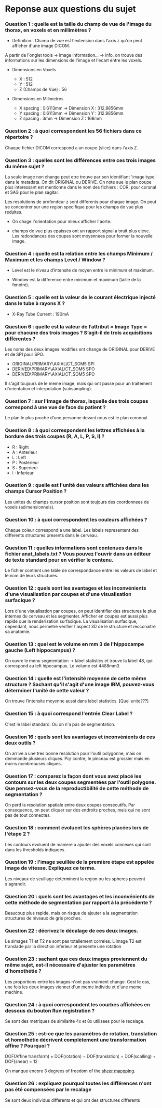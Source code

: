 # Reponse aux questions du sujet

### Question 1 : quelle est la taille du champ de vue de l'image du thorax, en voxels et en millimètres ?

- Definition : Champ de vue est l'extension dans l'axis z qu'on peut afficher d'une image DICOM.

A partir de l'onglet tools -> image information... -> info, on trouve des informations sur les dimensions de l'image et l'ecart entre les voxels.

* Dimensions en Voxels
	- X : 512
	- Y : 512
	- Z (Champs de Vue) : 56 

* Dimensions en Milimetres
	- X spacing : 0.6113mm -> Dimension X : 312,9856mm 
	- Y spacing : 0.6113mm -> Dimension Y : 312.9856mm
	- Z spacing : 3mm      -> Dimension Z : 168mm


### Question 2 : à quoi correspondent les 56 fichiers dans ce répertoire ?

Chaque fichier DICOM correspond a un coupe (slice) dans l'axis Z.

### Question 3 : quelles sont les différences entre ces trois images du même sujet ?

La seule image non change peut etre trouve par son identifiant 'image type' dans le metadata.
On dit ORIGINAL ou DERIVE. On note aue le plan coupe plus interessant est mentionne dans le nom des fichiers : COR, pour coronal et SAG pour le plan sagital.

Les resolutions de profondeur z sont differents pour chaque image. On peut se concentrer sur une region specifique pour les champs de vue plus reduites.

- On chage l'orientation pour mieux afficher l'aorte.

- champs de vue plus epaisses ont un rapport signal a bruit plus eleve. Les redondances des coupes sont moyennees pour former la nouvelle image.

### Question 4 : quelle est la relation entre les champs Minimum / Maximum et les champs Level / Window ?

- Level est le niveau d'intensite de moyen entre le minimum et maximum.

- Window est la difference entre minimum et maximum (taille de la fenetre).

### Question 5 : quelle est la valeur de le courant électrique injecté dans le tube à rayons X ?

* X-Ray Tube Current : 190mA

### Question 6 : quelle est la valeur de l’attribut « Image Type » pour chacune des trois images ? S’agit-il de trois acquisitions différentes ?

Les noms des deux images modifies ont change de ORIGINAL pour DERIVE et de SPI pour SPO.

- ORIGINAL\PRIMARY\AXIAL\CT\_SOM5 SPI
- DERIVED\PRIMARY\AXIAL\CT\_SOM5 SPO
- DERIVED\PRIMARY\AXIAL\CT\_SOM5 SPO

Il s'agit toujours de le meme image, mais qui ont passe pour un traitement d'orientation et interpolation (subsampling).


### Question 7 : sur l'image de thorax, laquelle des trois coupes correspond à une vue de face du patient ? 

Le plan le plus proche d'une personne devant nous est le plan coronnal.

### Question 8 : à quoi correspondent les lettres affichées à la bordure des trois coupes (R, A, L, P, S, I) ?

- R : Right
- A : Anterieur
- L : Left
- P : Posterieur
- S : Superieur
- I : Inferieur

### Question 9 : quelle est l'unité des valeurs affichées dans les champs Cursor Position ?

Les unites  du champs cursor position sont toujours des coordonnees de voxels (adimensionnels).

### Question 10 : à quoi correspondent les couleurs affichées ?

Chaque coleur correspond a une label.
Les labels representent des differents structures presents dans le cerveau.

### Question 11 : quelles informations sont contenues dans le fichier anat\_labels.txt ? Vous pouvez l'ouvrir dans un éditeur de texte standard pour en vérifier le contenu.

Le fichier contient une table de correspondance entre les valeurs de label et le nom de leurs structures.

### Question 12 : quels sont les avantages et les inconvénients d'une visualisation par coupes et d'une visualisation surfacique ?

Lors d'une visualisation par coupes, on peut identifier des structures le plus internes du cerveau et les segmenter.
Afficher en coupes est aussi plus rapide que la renderization surfacique.
La visualisation surfacique, cependant, nous permetre verifier l'aspect 3D de le structure et recconaitre sa anatomie.

### Question 13 : quel est le volume en mm 3 de l'hippocampe gauche (Left hippocampus) ?

On ouvre le menu segmentation -> label statistics et trouve la label 48, qui correspond au left hipocampus.
Le volume est 4488mm3.

### Question 14 : quelle est l'intensité moyenne de cette même structure ? Sachant qu'il s'agit d'une image IRM, pouvez-vous déterminer l'unité de cette valeur ?

On trouve l'intensite moyenne aussi dans label statistics. [Quel unite???]

### Question 15 : à quoi correspond l'entrée Clear Label ?

C'est le label standard. Ou on n'a pas de segmentation.

### Question 16 : quels sont les avantages et inconvénients de ces deux outils ?

On arrive a une tres bonne resolution pour l'outil polygonne, mais on demmande plusieurs cliques.
Pqr contre, le pinceau est grossier mais en moins nombreauses cliques.

### Question 17 : comparez la façon dont vous avez placé les contours sur les deux coupes segmentées par l'outil polygone. Que pensez-vous de la reproductibilité de cette méthode de segmentation ?

On perd la resolution spatiale entre deux coupes consecutifs. Par consequence, on peut cliquer sur des endroits proches, mais qui ne sont pas de tout connectes.

### Question 18 : comment évoluent les sphères placées lors de l'étape 2 ?

Les contours evoluent de maniere a ajouter des voxels connexes qui sont dans les thresholds indiquees.

### Question 19 : l'image seuillée de la première étape est appelée image de vitesse. Expliquez ce terme.

Les niveaux de seuillage determinent la region ou les spheres peuvent s'agrandir.

### Question 20 : quels sont les avantages et les inconvénients de cette méthode de segmentation par rapport à la précédente ?

Beaucoup plus rapide, mais on risque de ajouter a la segmentation structures de niveaux de gris proches.

### Question 22 : décrivez le décalage de ces deux images.

Le simages T1 et T2 ne sont pas totallement correles.
L'image T2 est translade par la direction inferieur et presente une rotation

### Question 23 : sachant que ces deux images proviennent du même sujet, est-il nécessaire d'ajuster les paramètres d'homothétie ? 

Les proportions entre les images n'ont pas vraiment change.
Cest le cas, une fois les deux images viennet d'un meme individu et d'une meme machine.

### Question 24 : à quoi correspondent les courbes affichées en dessous du bouton Run registration ?

Se sont des metriques de similarite 4x et 8x utilisees pour le recalage.

### Question 25 : est-ce que les paramètres de rotation, translation et homothétie décrivent complètement une transformation affine ? Pourquoi ?

DOF(Affine transform) = DOF(rotation) + DOF(translation) + DOF(scalling) + DOF(shear) = 12

On manque encore 3 degrees of freedom of the [sheer mappping](https://en.wikipedia.org/wiki/Shear_mapping).

### Question 26 : expliquez pourquoi toutes les différences n'ont pas été compensées par le recalage

Se sont deux individus differents et qui ont des structures differents
